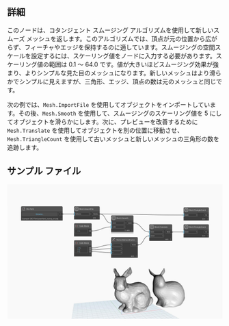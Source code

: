 ## 詳細
このノードは、コタンジェント スムージング アルゴリズムを使用して新しいスムーズ メッシュを返します。このアルゴリズムでは、頂点が元の位置から広がらず、フィーチャやエッジを保持するのに適しています。スムージングの空間スケールを設定するには、スケーリング値をノードに入力する必要があります。スケーリング値の範囲は 0.1 ～ 64.0 です。値が大きいほどスムージング効果が強まり、よりシンプルな見た目のメッシュになります。新しいメッシュはより滑らかでシンプルに見えますが、三角形、エッジ、頂点の数は元のメッシュと同じです。

次の例では、`Mesh.ImportFile` を使用してオブジェクトをインポートしています。その後、`Mesh.Smooth` を使用して、スムージングのスケーリング値を 5 にしてオブジェクトを滑らかにします。次に、プレビューを改善するために `Mesh.Translate` を使用してオブジェクトを別の位置に移動させ、`Mesh.TriangleCount` を使用して古いメッシュと新しいメッシュの三角形の数を追跡します。

## サンプル ファイル

![Example](./Autodesk.DesignScript.Geometry.Mesh.Smooth_img.jpg)
